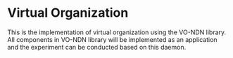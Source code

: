 Virtual Organization
====================

This is the implementation of virtual organization using the VO-NDN library. 
All components in VO-NDN library will be implemented as an application and the experiment can be conducted based on this daemon.



